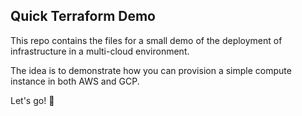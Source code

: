 ## Quick Terraform Demo

This repo contains the files for a small demo of the deployment of infrastructure in a multi-cloud environment.

The idea is to demonstrate how you can provision a simple compute instance in both AWS and GCP.

Let's go! 🚀
